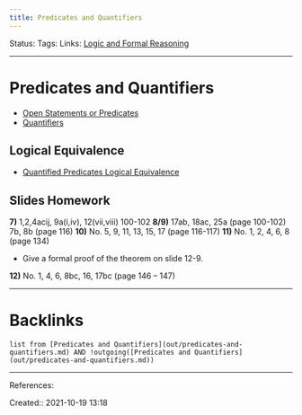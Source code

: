 ```yaml
---
title: Predicates and Quantifiers
---
```

Status: 
Tags: 
Links: [Logic and Formal Reasoning](out/logic-and-formal-reasoning.md)
___
# Predicates and Quantifiers
- [Open Statements or Predicates](out/open-statements-or-predicates.md)
- [Quantifiers](out/quantifiers.md)

## Logical Equivalence
- [Quantified Predicates Logical Equivalence](out/quantified-predicates-logical-equivalence.md)

## Slides Homework
**7)** 1,2,4acij, 9a(i,iv), 12(vii,viii) 100-102
**8/9)** 17ab, 18ac, 25a (page 100-102) 7b, 8b (page 116)
**10)** No. 5, 9, 11, 13, 15, 17 (page 116-117)
**11)** No. 1, 2, 4, 6, 8 (page 134)
- Give a formal proof of the theorem on slide 12-9.

**12)** No. 1, 4, 6, 8bc, 16, 17bc (page 146 – 147)
___
# Backlinks
```dataview
list from [Predicates and Quantifiers](out/predicates-and-quantifiers.md) AND !outgoing([Predicates and Quantifiers](out/predicates-and-quantifiers.md))
```
___
References:

Created:: 2021-10-19 13:18
